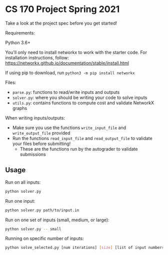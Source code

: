# CS 170 Project Spring 2021

Take a look at the project spec before you get started!

Requirements:

Python 3.6+

You'll only need to install networkx to work with the starter code. For installation instructions, follow: https://networkx.github.io/documentation/stable/install.html

If using pip to download, run `python3 -m pip install networkx`


Files:
- `parse.py`: functions to read/write inputs and outputs
- `solver.py`: where you should be writing your code to solve inputs
- `utils.py`: contains functions to compute cost and validate NetworkX graphs

When writing inputs/outputs:
- Make sure you use the functions `write_input_file` and `write_output_file` provided
- Run the functions `read_input_file` and `read_output_file` to validate your files before submitting!
  - These are the functions run by the autograder to validate submissions


## Usage

Run on all inputs:
``` sh
python solver.py
```

Run one input:
``` sh
python solver.py path/to/input.in
```

Run on one set of inputs (small, medium, or large):

``` sh
python solver.py -- small
```

Running on specific number of inputs:
``` sh
python solve_selected.py [num iterations] [size] [list of input numbers, separated by space]
```
